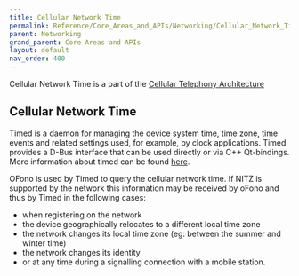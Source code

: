 ```yaml
---
title: Cellular Network Time
permalink: Reference/Core_Areas_and_APIs/Networking/Cellular_Network_Time/
parent: Networking
grand_parent: Core Areas and APIs
layout: default
nav_order: 400
---
```


Cellular Network Time is a part of the [Cellular Telephony
Architecture](/Reference/Core_Areas_and_APIs/Networking/Cellular_Telephony_Architecture)

## Cellular Network Time

Timed is a daemon for managing the device system time, time zone, time
events and related settings used, for example, by clock applications.
Timed provides a D-Bus interface that can be used directly or via C++
Qt-bindings. More information about timed can be found
[here](/Reference/Core_Areas_and_APIs/Apps_and_MW/Alarms#timed).

OFono is used by Timed to query the cellular network time. If NITZ is
supported by the network this information may be received by oFono and
thus by Timed in the following cases:

  - when registering on the network
  - the device geographically relocates to a different local time zone
  - the network changes its local time zone (eg: between the summer and
    winter time)
  - the network changes its identity
  - or at any time during a signalling connection with a mobile station.

